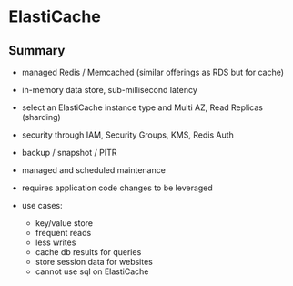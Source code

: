 # ElastiCache

## Summary

* managed Redis / Memcached (similar offerings as RDS but for cache)
* in-memory data store, sub-millisecond latency
* select an ElastiCache instance type and Multi AZ, Read Replicas (sharding)
* security through IAM, Security Groups, KMS, Redis Auth
* backup / snapshot / PITR
* managed and scheduled maintenance
* requires application code changes to be leveraged

* use cases:
  * key/value store
  * frequent reads
  * less writes
  * cache db results for queries
  * store session data for websites
  * cannot use sql on ElastiCache
